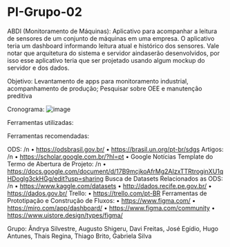 # PI-Grupo-02

ABDI (Monitoramento de Máquinas): Aplicativo para acompanhar a leitura de sensores de um conjunto de máquinas em uma empresa. O aplicativo teria um dashboard informando leitura atual e histórico dos sensores. Vale notar que arquitetura do sistema e servidor aindaserão desenvolvidos, por isso esse aplicativo teria que ser projetado usando algum mockup do servidor e dos dados.

Objetivo: 
  Levantamento de apps para monitoramento industrial, acompanhamento de produção; Pesquisar sobre OEE e manutenção preditiva

Cronograma: 
![image](https://user-images.githubusercontent.com/79421646/187332619-adeea340-4fc4-45f5-8524-ce911ce2ac41.png)

Ferramentas utilizadas:


Ferramentas recomendadas:

ODS: /n
  • https://odsbrasil.gov.br/
  • https://brasil.un.org/pt-br/sdgs
Artigos: /n
  • https://scholar.google.com.br/?hl=pt
  • Google Notícias
Template do Termo de Abertura de Projeto: /n
  • https://docs.google.com/document/d/17B9mcjkoAfrMg2AIzxTTRtroginXU1qHDoglg3ckHGg/edit?usp=sharing
Busca de Datasets Relacionados as ODS: /n
  • https://www.kaggle.com/datasets
  • http://dados.recife.pe.gov.br/
  • https://dados.gov.br/
Trello:
  • https://trello.com/pt-BR
Ferramentas de Prototipação e Construção de Fluxos:
  • https://www.figma.com/
  • https://miro.com/app/dashboard/
  • https://www.figma.com/community
  • https://www.uistore.design/types/figma/
  
  
Grupo: Ândrya Silvestre, Augusto Shigeru, Davi Freitas, José Egídio, Hugo Antunes, Thais Regina, Thiago Brito, Gabriela Silva
